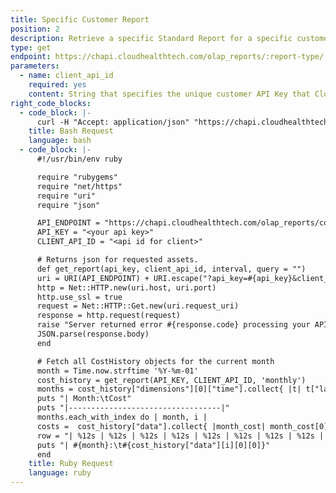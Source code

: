 ```yaml
---
title: Specific Customer Report
position: 2
description: Retrieve a specific Standard Report for a specific customer tenant.
type: get
endpoint: https://chapi.cloudhealthtech.com/olap_reports/:report-type/:report-id
parameters:
  - name: client_api_id
    required: yes
    content: String that specifies the unique customer API Key that CloudHealth generates.
right_code_blocks:
  - code_block: |-
      curl -H "Accept: application/json" "https://chapi.cloudhealthtech.com/olap_reports/cost/history?api_key=<your_api_key>&client_api_id=<customer_api_id>"
    title: Bash Request
    language: bash
  - code_block: |-
      #!/usr/bin/env ruby

      require "rubygems"
      require "net/https"
      require "uri"
      require "json"

      API_ENDPOINT = "https://chapi.cloudhealthtech.com/olap_reports/cost/history"
      API_KEY = "<your api key>"
      CLIENT_API_ID = "<api id for client>"

      # Returns json for requested assets.
      def get_report(api_key, client_api_id, interval, query = "")
      uri = URI(API_ENDPOINT) + URI.escape("?api_key=#{api_key}&client_api_id=#{client_api_id}&interval=#{interval}&query=#{query}")
      http = Net::HTTP.new(uri.host, uri.port)
      http.use_ssl = true
      request = Net::HTTP::Get.new(uri.request_uri)
      response = http.request(request)
      raise "Server returned error #{response.code} processing your API request" if response.code != "200"
      JSON.parse(response.body)
      end

      # Fetch all CostHistory objects for the current month
      month = Time.now.strftime '%Y-%m-01'
      cost_history = get_report(API_KEY, CLIENT_API_ID, 'monthly')
      months = cost_history["dimensions"][0]["time"].collect{ |t| t["label"] }
      puts "| Month:\tCost"
      puts "|----------------------------------|"
      months.each_with_index do | month, i |
      costs =  cost_history["data"].collect{ |month_cost| month_cost[0][0] }
      row = "| %12s | %12s | %12s | %12s | %12s | %12s | %12s | %12s | %12s | %12s | %12s | %12s |"
      puts "| #{month}:\t#{cost_history["data"][i][0][0]}"
      end
    title: Ruby Request
    language: ruby
---
```

